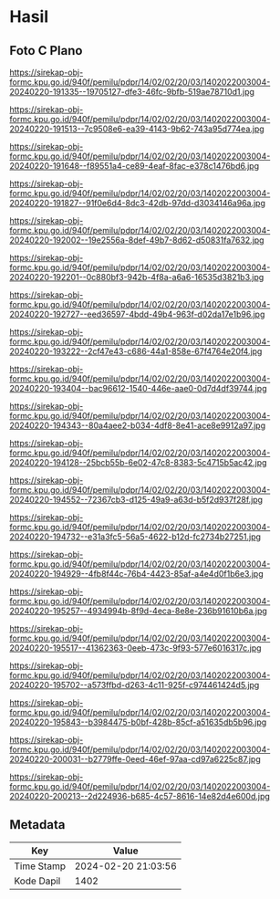 # Hasil

## Foto C Plano

https://sirekap-obj-formc.kpu.go.id/940f/pemilu/pdpr/14/02/02/20/03/1402022003004-20240220-191335--19705127-dfe3-46fc-9bfb-519ae78710d1.jpg

https://sirekap-obj-formc.kpu.go.id/940f/pemilu/pdpr/14/02/02/20/03/1402022003004-20240220-191513--7c9508e6-ea39-4143-9b62-743a95d774ea.jpg

https://sirekap-obj-formc.kpu.go.id/940f/pemilu/pdpr/14/02/02/20/03/1402022003004-20240220-191648--f89551a4-ce89-4eaf-8fac-e378c1476bd6.jpg

https://sirekap-obj-formc.kpu.go.id/940f/pemilu/pdpr/14/02/02/20/03/1402022003004-20240220-191827--91f0e6d4-8dc3-42db-97dd-d3034146a96a.jpg

https://sirekap-obj-formc.kpu.go.id/940f/pemilu/pdpr/14/02/02/20/03/1402022003004-20240220-192002--19e2556a-8def-49b7-8d62-d50831fa7632.jpg

https://sirekap-obj-formc.kpu.go.id/940f/pemilu/pdpr/14/02/02/20/03/1402022003004-20240220-192201--0c880bf3-942b-4f8a-a6a6-16535d3821b3.jpg

https://sirekap-obj-formc.kpu.go.id/940f/pemilu/pdpr/14/02/02/20/03/1402022003004-20240220-192727--eed36597-4bdd-49b4-963f-d02da17e1b96.jpg

https://sirekap-obj-formc.kpu.go.id/940f/pemilu/pdpr/14/02/02/20/03/1402022003004-20240220-193222--2cf47e43-c686-44a1-858e-67f4764e20f4.jpg

https://sirekap-obj-formc.kpu.go.id/940f/pemilu/pdpr/14/02/02/20/03/1402022003004-20240220-193404--bac96612-1540-446e-aae0-0d7d4df39744.jpg

https://sirekap-obj-formc.kpu.go.id/940f/pemilu/pdpr/14/02/02/20/03/1402022003004-20240220-194343--80a4aee2-b034-4df8-8e41-ace8e9912a97.jpg

https://sirekap-obj-formc.kpu.go.id/940f/pemilu/pdpr/14/02/02/20/03/1402022003004-20240220-194128--25bcb55b-6e02-47c8-8383-5c4715b5ac42.jpg

https://sirekap-obj-formc.kpu.go.id/940f/pemilu/pdpr/14/02/02/20/03/1402022003004-20240220-194552--72367cb3-d125-49a9-a63d-b5f2d937f28f.jpg

https://sirekap-obj-formc.kpu.go.id/940f/pemilu/pdpr/14/02/02/20/03/1402022003004-20240220-194732--e31a3fc5-56a5-4622-b12d-fc2734b27251.jpg

https://sirekap-obj-formc.kpu.go.id/940f/pemilu/pdpr/14/02/02/20/03/1402022003004-20240220-194929--4fb8f44c-76b4-4423-85af-a4e4d0f1b6e3.jpg

https://sirekap-obj-formc.kpu.go.id/940f/pemilu/pdpr/14/02/02/20/03/1402022003004-20240220-195257--4934994b-8f9d-4eca-8e8e-236b91610b6a.jpg

https://sirekap-obj-formc.kpu.go.id/940f/pemilu/pdpr/14/02/02/20/03/1402022003004-20240220-195517--41362363-0eeb-473c-9f93-577e6016317c.jpg

https://sirekap-obj-formc.kpu.go.id/940f/pemilu/pdpr/14/02/02/20/03/1402022003004-20240220-195702--a573ffbd-d263-4c11-925f-c974461424d5.jpg

https://sirekap-obj-formc.kpu.go.id/940f/pemilu/pdpr/14/02/02/20/03/1402022003004-20240220-195843--b3984475-b0bf-428b-85cf-a51635db5b96.jpg

https://sirekap-obj-formc.kpu.go.id/940f/pemilu/pdpr/14/02/02/20/03/1402022003004-20240220-200031--b2779ffe-0eed-46ef-97aa-cd97a6225c87.jpg

https://sirekap-obj-formc.kpu.go.id/940f/pemilu/pdpr/14/02/02/20/03/1402022003004-20240220-200213--2d224936-b685-4c57-8616-14e82d4e600d.jpg


## Metadata

| Key        | Value               |
| ---------- | ------------------- |
| Time Stamp | 2024-02-20 21:03:56 |
| Kode Dapil | 1402                |



